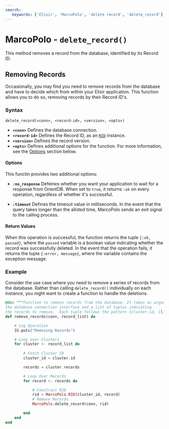 ```yaml
---
search:
   keywords: ['Elixir', 'MarcoPolo', 'delete record', 'delete_record']
---
```


# MarcoPolo - `delete_record()`

This method removes a record from the database, identified by its Record ID.

## Removing Records

Occasionally, you may find you need to remove records from the database and have to decide which from within your Elixir application.  This function allows you to do so, removing records by their Record ID's.

### Syntax

```
delete_record(<conn>, <record-id>, <version>, <opts>)
```

- **`<conn>`** Defines the database connection.
- **`<record-id>`** Defines the Record ID, as an [`RID`](MarcoPolo-RID.md) instance.
- **`<version>`** Defines the record version.
- **`<opts>`** Defines additional options for the function.  For more information, see the [Options](#options) section below.

#### Options

This functin provides two additional options:

- **`:no_response`** Defeines whether you want your application to wait for a response from OrientDB.  When set to `true`, it returns `:ok` on every operation, regardless of whether it's successful.

- **`:timeout`** Defines the timeout value in milliseconds.  In the event that the query takes longer than the alloted time, MarcoPolo sends an exit signal to the calling process.

#### Return Values

When this operation is successful, the function returns the tuple `{:ok, passed}`, where the `passed` variable is a boolean value indicating whether the record was successfully deleted.  In the event that the operation fails, it returns the tuple `{:error, message}`, where the variable contains the exception message.


### Example

Consider the use case where you need to remove a series of records from the database.  Rather than calling `delete_record()` individually on each instance, you mght want to create a function to handle the deletions.

```elixir
@doc """Function to remove records from the database. It takes as arguments
the database connection interface and a list of tuples indicating
the records to remove.  Each tuple follows the pattern {cluster-id, [list of record id's]}."""
def remove_records(conn, record_list) do

	# Log Operation
	IO.puts("Remvoing Records")

	# Loop over Clusters
	for cluster <- record_list do
	
		# Fetch Cluster ID
		cluster_id = cluster.id

		records = cluster.records

		# Loop Over Records
		for record <- records do

			# Construct RID
			rid = MarcoPolo.RID(cluster_id, record)
			# Remove Records
			MarcoPolo.delete_record(conn, rid)

		end
	end
end
```

